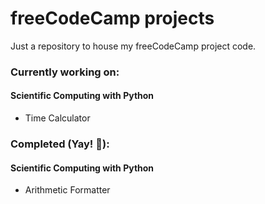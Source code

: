 # freeCodeCamp projects

Just a repository to house my freeCodeCamp project code.

### Currently working on:
#### Scientific Computing with Python
- Time Calculator
### Completed (Yay! 🤘):
#### Scientific Computing with Python
- Arithmetic Formatter